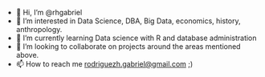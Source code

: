 - 👋 Hi, I’m @rhgabriel
- 👀 I’m interested in Data Science, DBA, Big Data, economics, history, anthropology.
- 🌱 I’m currently learning Data science with R and database administration
- 💞️ I’m looking to collaborate on projects around the areas mentioned above.
- 📫 How to reach me rodriguezh.gabriel@gmail.com ;)

<!---
rhgabriel/rhgabriel is a ✨ special ✨ repository because its `README.md` (this file) appears on your GitHub profile.
You can click the Preview link to take a look at your changes.
--->
